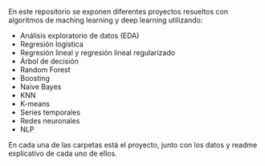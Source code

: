 En este repositorio se exponen diferentes proyectos resueltos con algoritmos de maching learning y deep learning utilizando:

- Análisis exploratorio de datos (EDA)
- Regresión logística
- Regresión lineal y regresión lineal regularizado
- Árbol de decisión
- Random Forest
- Boosting
- Naive Bayes
- KNN
- K-means
- Series temporales
- Redes neuronales
- NLP

En cada una de las carpetas está el proyecto, junto con los datos y readme explicativo de cada uno de ellos.
